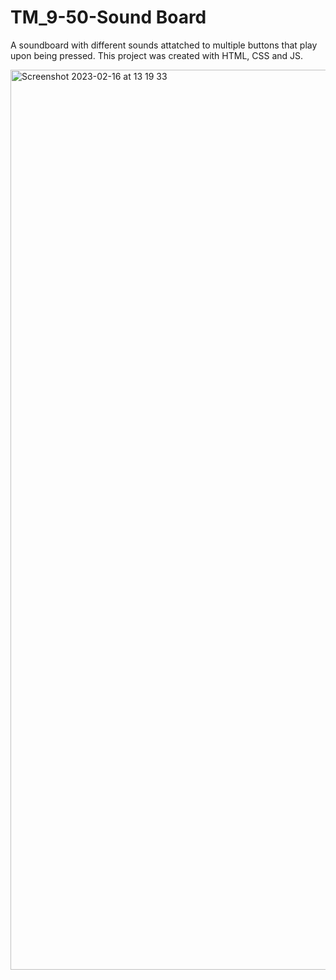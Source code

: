 # TM_9-50-Sound Board
A soundboard with different sounds attatched to multiple buttons that play upon being pressed.
This project was created with HTML, CSS and JS.

<img width="1440" alt="Screenshot 2023-02-16 at 13 19 33" src="https://user-images.githubusercontent.com/110612670/219351496-41feaadc-ff3d-4b32-ab0b-62e9f93a8534.png">
